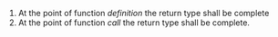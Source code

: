 1. At the point of function *definition* the return type shall be complete
2. At the point of function *call* the return type shall be complete.
